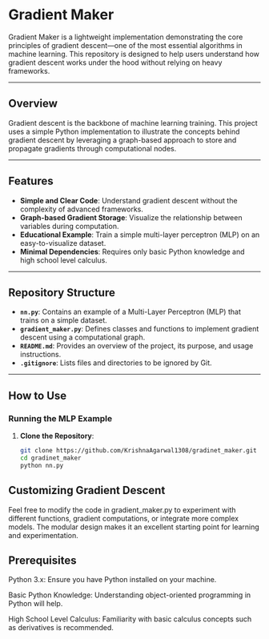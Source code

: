 # Gradient Maker

Gradient Maker is a lightweight implementation demonstrating the core principles of gradient descent—one of the most essential algorithms in machine learning. This repository is designed to help users understand how gradient descent works under the hood without relying on heavy frameworks.

---

## Overview

Gradient descent is the backbone of machine learning training. This project uses a simple Python implementation to illustrate the concepts behind gradient descent by leveraging a graph-based approach to store and propagate gradients through computational nodes.

---

## Features

- **Simple and Clear Code**: Understand gradient descent without the complexity of advanced frameworks.
- **Graph-based Gradient Storage**: Visualize the relationship between variables during computation.
- **Educational Example**: Train a simple multi-layer perceptron (MLP) on an easy-to-visualize dataset.
- **Minimal Dependencies**: Requires only basic Python knowledge and high school level calculus.

---

## Repository Structure

- **`nn.py`**: Contains an example of a Multi-Layer Perceptron (MLP) that trains on a simple dataset.
- **`gradient_maker.py`**: Defines classes and functions to implement gradient descent using a computational graph.
- **`README.md`**: Provides an overview of the project, its purpose, and usage instructions.
- **`.gitignore`**: Lists files and directories to be ignored by Git.

---

## How to Use

### Running the MLP Example

1. **Clone the Repository**:
   ```bash
   git clone https://github.com/KrishnaAgarwal1308/gradinet_maker.git
   cd gradinet_maker
   python nn.py
   ```
## Customizing Gradient Descent
Feel free to modify the code in gradient_maker.py to experiment with different functions, gradient computations, or integrate more complex models. The modular design makes it an excellent starting point for learning and experimentation.

## Prerequisites
Python 3.x: Ensure you have Python installed on your machine.

Basic Python Knowledge: Understanding object-oriented programming in Python will help.

High School Level Calculus: Familiarity with basic calculus concepts such as derivatives is recommended.

